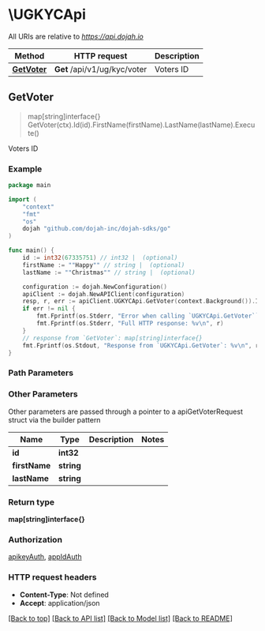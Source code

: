 # \UGKYCApi

All URIs are relative to *https://api.dojah.io*

Method | HTTP request | Description
------------- | ------------- | -------------
[**GetVoter**](UGKYCApi.md#GetVoter) | **Get** /api/v1/ug/kyc/voter | Voters ID



## GetVoter

> map[string]interface{} GetVoter(ctx).Id(id).FirstName(firstName).LastName(lastName).Execute()

Voters ID

### Example

```go
package main

import (
    "context"
    "fmt"
    "os"
    dojah "github.com/dojah-inc/dojah-sdks/go"
)

func main() {
    id := int32(67335751) // int32 |  (optional)
    firstName := ""Happy"" // string |  (optional)
    lastName := ""Christmas"" // string |  (optional)

    configuration := dojah.NewConfiguration()
    apiClient := dojah.NewAPIClient(configuration)
    resp, r, err := apiClient.UGKYCApi.GetVoter(context.Background()).Id(id).FirstName(firstName).LastName(lastName).Execute()
    if err != nil {
        fmt.Fprintf(os.Stderr, "Error when calling `UGKYCApi.GetVoter``: %v\n", err)
        fmt.Fprintf(os.Stderr, "Full HTTP response: %v\n", r)
    }
    // response from `GetVoter`: map[string]interface{}
    fmt.Fprintf(os.Stdout, "Response from `UGKYCApi.GetVoter`: %v\n", resp)
}
```

### Path Parameters



### Other Parameters

Other parameters are passed through a pointer to a apiGetVoterRequest struct via the builder pattern


Name | Type | Description  | Notes
------------- | ------------- | ------------- | -------------
 **id** | **int32** |  | 
 **firstName** | **string** |  | 
 **lastName** | **string** |  | 

### Return type

**map[string]interface{}**

### Authorization

[apikeyAuth](../README.md#apikeyAuth), [appIdAuth](../README.md#appIdAuth)

### HTTP request headers

- **Content-Type**: Not defined
- **Accept**: application/json

[[Back to top]](#) [[Back to API list]](../README.md#documentation-for-api-endpoints)
[[Back to Model list]](../README.md#documentation-for-models)
[[Back to README]](../README.md)

